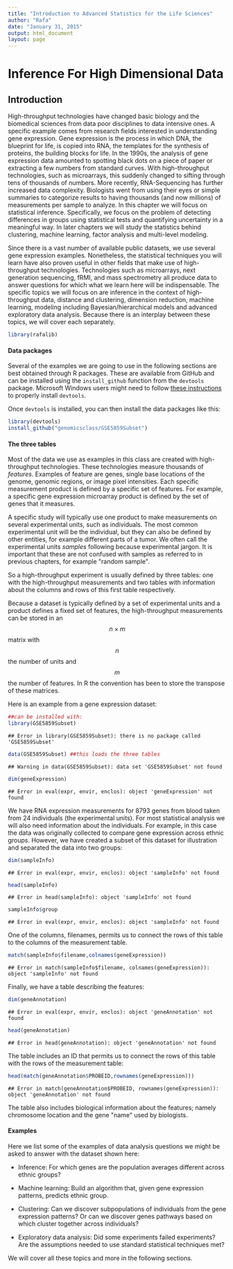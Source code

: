```yaml
---
title: "Introduction to Advanced Statistics for the Life Sciences"
author: "Rafa"
date: "January 31, 2015"
output: html_document
layout: page
---
```




# Inference For High Dimensional Data

## Introduction

High-throughput technologies have changed basic biology and the biomedical sciences from data poor disciplines to data intensive ones. A specific example comes from research fields interested in understanding gene expression. Gene expression is the process in which DNA, the blueprint for life, is copied into RNA, the templates for the synthesis of proteins, the building blocks for life. In the 1990s, the analysis of gene expression data amounted to spotting black dots on a piece of paper or extracting a few numbers from standard curves. With high-throughput technologies, such as microarrays, this suddenly changed to sifting through tens of thousands of numbers. More recently, RNA-Sequencing has further increased data complexity. Biologists went from using their eyes or simple summaries to categorize results to having thousands (and now millions) of measurements per sample to analyze. In this chapter we will focus on statistical inference. Specifically, we focus on the problem of detecting differences in groups using statistical tests and quantifying uncertainty in a meaningful way. In later chapters we will study the statistics behind clustering, machine learning, factor analysis and multi-level modeling. 

Since there is a vast number of available public datasets, we use several gene expression examples. Nonetheless, the statistical techniques you will learn have also proven useful in other fields that make use of high-throughput technologies. Technologies such as microarrays, next generation sequencing, fRMI, and mass spectrometry all produce data to answer questions for which what we learn here will be indispensable. The specific topics we will focus on are inference in the context of high-throughput data, distance and clustering, dimension reduction, machine learning, modeling including Bayesian/hierarchical models and advanced exploratory data analysis. Because there is an interplay between these topics, we will cover each separately. 


```r
library(rafalib)
```

<a name="threetables"></a>

#### Data packages
Several of the  examples we are going to use in the following sections are best obtained through R packages. These are available from GitHub and can be installed using the `install_github` function from the `devtools` package. Microsoft Windows users might need to follow [these instructions](https://github.com/genomicsclass/windows) to properly install `devtools`. 

Once `devtools` is installed, you can then install the data packages like this:


```r
library(devtools)
install_github("genomicsclass/GSE5859Subset")
```

#### The three tables

Most of the data we use as examples in this class are created with high-throughput technologies. These technologies measure thousands of _features_. Examples of feature are genes, single base locations of the genome, genomic regions, or image pixel intensities. Each specific measurement product is defined by a specific set of features. For example, a specific gene expression microarray product is defined by the set of genes that it measures. 

A specific study will typically use one product to make measurements on several experimental units, such as individuals. The most common experimental unit will be the individual, but they can also be defined by other entities, for example different parts of a tumor. We often call the experimental units _samples_ following because experimental jargon. It is important that these are not confused with samples as referred to in previous chapters, for example "random sample". 

So a high-throughput experiment is usually defined by three tables: one with the high-throughput measurements and two tables with information about the columns and rows of this first table respectively.

Because a dataset is typically defined by a set of experimental units and a product defines a fixed set of features, the high-throughput measurements can be stored in an $$n \times m$$ matrix with $$n$$ the number of units and $$m$$ the number of features. In R the convention has been to store the transpose of these matrices. 

Here is an example from a gene expression dataset:


```r
##can be installed with:
library(GSE5859Subset)
```

```
## Error in library(GSE5859Subset): there is no package called 'GSE5859Subset'
```

```r
data(GSE5859Subset) ##this loads the three tables
```

```
## Warning in data(GSE5859Subset): data set 'GSE5859Subset' not found
```

```r
dim(geneExpression)
```

```
## Error in eval(expr, envir, enclos): object 'geneExpression' not found
```

We have RNA expression measurements for 8793 genes from blood taken from 24 individuals (the experimental units). For most statistical analysis we will also need information about the individuals. For example, in this case the data was originally collected to compare gene expression across ethnic groups. However, we have created a subset of this dataset for illustration and separated the data into two groups:



```r
dim(sampleInfo)
```

```
## Error in eval(expr, envir, enclos): object 'sampleInfo' not found
```

```r
head(sampleInfo)
```

```
## Error in head(sampleInfo): object 'sampleInfo' not found
```

```r
sampleInfo$group
```

```
## Error in eval(expr, envir, enclos): object 'sampleInfo' not found
```

One of the columns, filenames, permits us to connect the rows of this table to the columns of the measurement table.


```r
match(sampleInfo$filename,colnames(geneExpression))
```

```
## Error in match(sampleInfo$filename, colnames(geneExpression)): object 'sampleInfo' not found
```


Finally, we have a table describing the features:


```r
dim(geneAnnotation)
```

```
## Error in eval(expr, envir, enclos): object 'geneAnnotation' not found
```

```r
head(geneAnnotation)
```

```
## Error in head(geneAnnotation): object 'geneAnnotation' not found
```

The table includes an ID that permits us to connect the rows of this table with the rows of the measurement table:

```r
head(match(geneAnnotation$PROBEID,rownames(geneExpression)))
```

```
## Error in match(geneAnnotation$PROBEID, rownames(geneExpression)): object 'geneAnnotation' not found
```
The table also includes biological information about the features; namely chromosome location and the gene "name" used by biologists.

#### Examples

Here we list some of the examples of data analysis questions we might be asked to answer with the dataset shown here:

* Inference: For which genes are the population averages different across ethnic groups? 

* Machine learning: Build an algorithm that, given gene expression patterns, predicts ethnic group.

* Clustering: Can we discover subpopulations of individuals from the gene expression patterns? Or can we discover genes pathways based on which cluster together across individuals?

* Exploratory data analysis: Did some experiments failed experiments? Are the assumptions needed to use standard statistical techniques met? 

We will cover all these topics and more in the following sections. 

